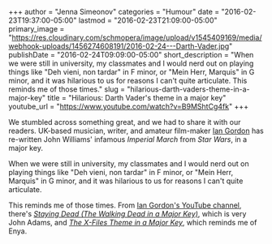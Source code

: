 +++
author = "Jenna Simeonov"
categories = "Humour"
date = "2016-02-23T19:37:00-05:00"
lastmod = "2016-02-23T21:09:00-05:00"
primary_image = "https://res.cloudinary.com/schmopera/image/upload/v1545409169/media/webhook-uploads/1456274608191/2016-02-24---Darth-Vader.jpg"
publishDate = "2016-02-24T09:09:00-05:00"
short_description = "When we were still in university, my classmates and I would nerd out on playing things like &quot;Deh vieni, non tardar&quot; in F minor, or &quot;Mein Herr, Marquis&quot; in G minor, and it was hilarious to us for reasons I can&#039;t quite articulate. This reminds me of those times."
slug = "hilarious-darth-vaders-theme-in-a-major-key"
title = "Hilarious: Darth Vader&#039;s theme in a major key"
youtube_url = "https://www.youtube.com/watch?v=B9MShtCg4fk"
+++

We stumbled across something great, and we had to share it with our readers. UK-based musician, writer, and amateur film-maker [Ian Gordon](http://iangordon.bandcamp.com/) has re-written John Williams' infamous *Imperial March* from *Star Wars*, in a major key.

When we were still in university, my classmates and I would nerd out on playing things like "Deh vieni, non tardar" in F minor, or "Mein Herr, Marquis" in G minor, and it was hilarious to us for reasons I can't quite articulate.

This reminds me of those times. From [Ian Gordon's YouTube channel](https://www.youtube.com/user/mutedvocal), there's [*Staying Dead (The Walking Dead in a Major Key)*](https://www.youtube.com/watch?v=hmCBzwzw2Cc), which is very John Adams, and [*The X-Files Theme in a Major Key*](https://youtu.be/qTRXOnbuJVM), which reminds me of Enya. 
